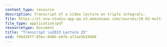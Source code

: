 ```yaml
---
content_type: resource
description: Transcript of a video lecture on triple integrals.
file: https://ol-ocw-studio-app-qa.s3.amazonaws.com/courses/18-02-multivariable-calculus-fall-2007/fdbd16ff85ec840be6fba72ae5b19468_18_022007L25.pdf
file_type: application/pdf
resourcetype: Document
title: "Transcript \u2013 Lecture 25"
uid: fdbd16ff-85ec-840b-e6fb-a72ae5b19468
---
```


